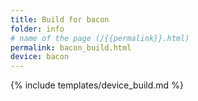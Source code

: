 ```yaml
---
title: Build for bacon
folder: info
# name of the page (/{{permalink}}.html)
permalink: bacon_build.html
device: bacon
---
```

{% include templates/device_build.md %}
